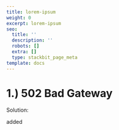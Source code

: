 ```yaml
---
title: lorem-ipsum
weight: 0
excerpt: lorem-ipsum
seo:
  title: ''
  description: ''
  robots: []
  extra: []
  type: stackbit_page_meta
template: docs
---
```

# 1.) 502 Bad Gateway

Solution:

added

```
```
